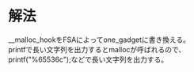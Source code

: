 # 解法
__malloc_hookをFSAによってone_gadgetに書き換える。  
printfで長い文字列を出力するとmallocが呼ばれるので、  
printf("%65536c");などで長い文字列を出力する。  
